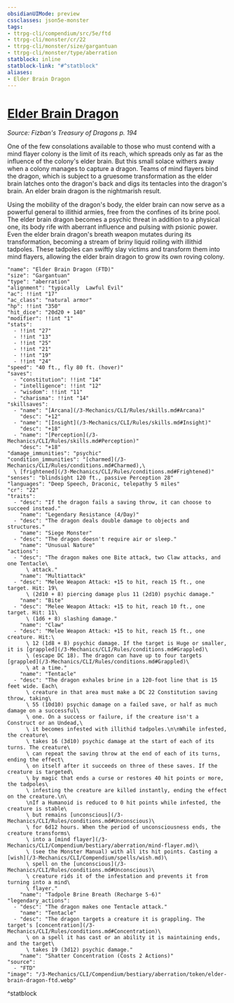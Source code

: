 ```yaml
---
obsidianUIMode: preview
cssclasses: json5e-monster
tags:
- ttrpg-cli/compendium/src/5e/ftd
- ttrpg-cli/monster/cr/22
- ttrpg-cli/monster/size/gargantuan
- ttrpg-cli/monster/type/aberration
statblock: inline
statblock-link: "#^statblock"
aliases:
- Elder Brain Dragon
---
```

# [Elder Brain Dragon](3-Mechanics\CLI\Compendium\bestiary\aberration/elder-brain-dragon-ftd.md)
*Source: Fizban's Treasury of Dragons p. 194*  

One of the few consolations available to those who must contend with a mind flayer colony is the limit of its reach, which spreads only as far as the influence of the colony's elder brain. But this small solace withers away when a colony manages to capture a dragon. Teams of mind flayers bind the dragon, which is subject to a gruesome transformation as the elder brain latches onto the dragon's back and digs its tentacles into the dragon's brain. An elder brain dragon is the nightmarish result.

Using the mobility of the dragon's body, the elder brain can now serve as a powerful general to illithid armies, free from the confines of its brine pool. The elder brain dragon becomes a psychic threat in addition to a physical one, its body rife with aberrant influence and pulsing with psionic power. Even the elder brain dragon's breath weapon mutates during its transformation, becoming a stream of briny liquid roiling with illithid tadpoles. These tadpoles can swiftly slay victims and transform them into mind flayers, allowing the elder brain dragon to grow its own roving colony.

```statblock
"name": "Elder Brain Dragon (FTD)"
"size": "Gargantuan"
"type": "aberration"
"alignment": "typically  Lawful Evil"
"ac": !!int "17"
"ac_class": "natural armor"
"hp": !!int "350"
"hit_dice": "20d20 + 140"
"modifier": !!int "1"
"stats":
  - !!int "27"
  - !!int "13"
  - !!int "25"
  - !!int "21"
  - !!int "19"
  - !!int "24"
"speed": "40 ft., fly 80 ft. (hover)"
"saves":
  - "constitution": !!int "14"
  - "intelligence": !!int "12"
  - "wisdom": !!int "11"
  - "charisma": !!int "14"
"skillsaves":
  - "name": "[Arcana](/3-Mechanics/CLI/Rules/skills.md#Arcana)"
    "desc": "+12"
  - "name": "[Insight](/3-Mechanics/CLI/Rules/skills.md#Insight)"
    "desc": "+18"
  - "name": "[Perception](/3-Mechanics/CLI/Rules/skills.md#Perception)"
    "desc": "+18"
"damage_immunities": "psychic"
"condition_immunities": "[charmed](/3-Mechanics/CLI/Rules/conditions.md#Charmed),\
  \ [frightened](/3-Mechanics/CLI/Rules/conditions.md#Frightened)"
"senses": "blindsight 120 ft., passive Perception 28"
"languages": "Deep Speech, Draconic, telepathy 5 miles"
"cr": "22"
"traits":
  - "desc": "If the dragon fails a saving throw, it can choose to succeed instead."
    "name": "Legendary Resistance (4/Day)"
  - "desc": "The dragon deals double damage to objects and structures."
    "name": "Siege Monster"
  - "desc": "The dragon doesn't require air or sleep."
    "name": "Unusual Nature"
"actions":
  - "desc": "The dragon makes one Bite attack, two Claw attacks, and one Tentacle\
      \ attack."
    "name": "Multiattack"
  - "desc": "Melee Weapon Attack: +15 to hit, reach 15 ft., one target. Hit: 19\
      \ (2d10 + 8) piercing damage plus 11 (2d10) psychic damage."
    "name": "Bite"
  - "desc": "Melee Weapon Attack: +15 to hit, reach 10 ft., one target. Hit: 11\
      \ (1d6 + 8) slashing damage."
    "name": "Claw"
  - "desc": "Melee Weapon Attack: +15 to hit, reach 15 ft., one creature. Hit:\
      \ 12 (1d8 + 8) psychic damage. If the target is Huge or smaller, it is [grappled](/3-Mechanics/CLI/Rules/conditions.md#Grappled)\
      \ (escape DC 18). The dragon can have up to four targets [grappled](/3-Mechanics/CLI/Rules/conditions.md#Grappled)\
      \ at a time."
    "name": "Tentacle"
  - "desc": "The dragon exhales brine in a 120-foot line that is 15 feet wide. Each\
      \ creature in that area must make a DC 22 Constitution saving throw, taking\
      \ 55 (10d10) psychic damage on a failed save, or half as much damage on a successful\
      \ one. On a success or failure, if the creature isn't a Construct or an Undead,\
      \ it becomes infested with illithid tadpoles.\n\nWhile infested, the creature\
      \ takes 16 (3d10) psychic damage at the start of each of its turns. The creature\
      \ can repeat the saving throw at the end of each of its turns, ending the effect\
      \ on itself after it succeeds on three of these saves. If the creature is targeted\
      \ by magic that ends a curse or restores 40 hit points or more, the tadpoles\
      \ infesting the creature are killed instantly, ending the effect on the creature.\n\
      \nIf a Humanoid is reduced to 0 hit points while infested, the creature is stable\
      \ but remains [unconscious](/3-Mechanics/CLI/Rules/conditions.md#Unconscious)\
      \ for 6d12 hours. When the period of unconsciousness ends, the creature transforms\
      \ into a [mind flayer](/3-Mechanics/CLI/Compendium/bestiary/aberration/mind-flayer.md)\
      \ (see the Monster Manual) with all its hit points. Casting a [wish](/3-Mechanics/CLI/Compendium/spells/wish.md)\
      \ spell on the [unconscious](/3-Mechanics/CLI/Rules/conditions.md#Unconscious)\
      \ creature rids it of the infestation and prevents it from turning into a mind\
      \ flayer."
    "name": "Tadpole Brine Breath (Recharge 5-6)"
"legendary_actions":
  - "desc": "The dragon makes one Tentacle attack."
    "name": "Tentacle"
  - "desc": "The dragon targets a creature it is grappling. The target's [concentration](/3-Mechanics/CLI/Rules/conditions.md#Concentration)\
      \ on a spell it has cast or an ability it is maintaining ends, and the target\
      \ takes 19 (3d12) psychic damage."
    "name": "Shatter Concentration (Costs 2 Actions)"
"source":
  - "FTD"
"image": "/3-Mechanics/CLI/Compendium/bestiary/aberration/token/elder-brain-dragon-ftd.webp"
```
^statblock